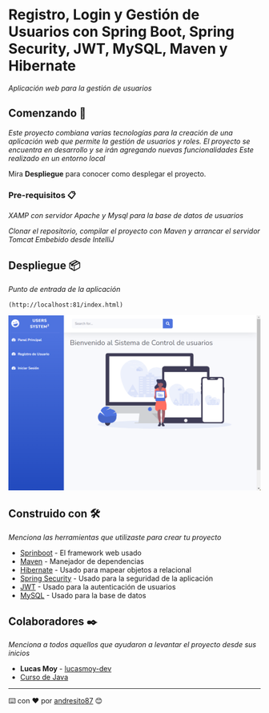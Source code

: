 # Registro, Login y Gestión de Usuarios con Spring Boot, Spring Security, JWT, MySQL, Maven y Hibernate


_Aplicación web para la gestión de usuarios_

## Comenzando 🚀

_Este proyecto combiana varias tecnologías para la creación de una aplicación web que permite la gestión de usuarios y roles. El proyecto se encuentra en desarrollo y se irán agregando nuevas funcionalidades
Este realizado en un entorno local_

Mira **Despliegue** para conocer como desplegar el proyecto.


### Pre-requisitos 📋

_XAMP con servidor Apache y Mysql para la base de datos de usuarios_

_Clonar el repositorio, compilar el proyecto con Maven y arrancar el servidor Tomcat Embebido desde IntelliJ_


## Despliegue 📦

_Punto de entrada de la aplicación_

```
(http://localhost:81/index.html)
```

![Imagen de ejemplo](app.png)

## Construido con 🛠️

_Menciona las herramientas que utilizaste para crear tu proyecto_

* [Sprinboot](https://spring.io/projects/spring-boot) - El framework web usado
* [Maven](https://maven.apache.org/) - Manejador de dependencias
* [Hibernate](https://hibernate.org/) - Usado para mapear objetos a relacional
* [Spring Security](https://spring.io/projects/spring-security) - Usado para la seguridad de la aplicación
* [JWT](https://jwt.io/) - Usado para la autenticación de usuarios
* [MySQL](https://www.mysql.com/) - Usado para la base de datos



## Colaboradores ✒️

_Menciona a todos aquellos que ayudaron a levantar el proyecto desde sus inicios_

* **Lucas Moy**  - [lucasmoy-dev](https://github.com/lucasmoy-dev)
* [Curso de Java](https://www.youtube.com/watch?v=7vHzVN0EiQc&t=9597s&ab_channel=ATLAcademy%28byLucasMoy%29)

---
⌨️ con ❤️ por [andresito87](https://github.com/andresito87) 😊
